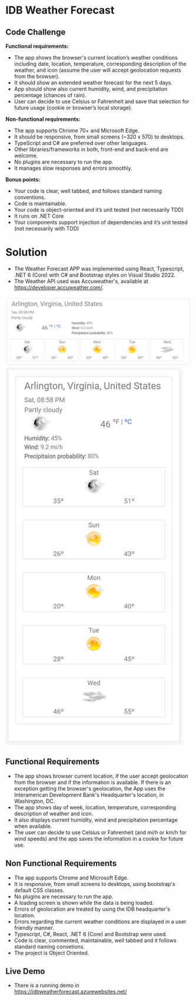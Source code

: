 # IDB Weather Forecast
## Code Challenge


**Functional requirements:**

- The app shows the browser's current location’s weather conditions including date, location, temperature, corresponding description of the weather, and icon (assume the user will accept geolocation requests from the browser).
- It should show an extended weather forecast for the next 5 days.
- App should show also current humidity, wind, and precipitation percentage (chances of rain).
- User can decide to use Celsius or Fahrenheit and save that selection for future usage (cookie or browser’s local storage).
 

**Non-functional requirements:**
 

- The app supports Chrome 70+ and Microsoft Edge.
- It should be responsive, from small screens (~320 x 570) to desktops.
- TypeScript and C# are preferred over other languages.
- Other libraries/frameworks in both, front-end and back-end are welcome.
- No plugins are necessary to run the app.
- It manages slow responses and errors smoothly.

**Bonus points:**

- Your code is clear, well tabbed, and follows standard naming conventions.
- Code is maintainable.
- Your code is object-oriented and it’s unit tested (not necessarily TDD)
- It runs on .NET Core
- Your components support injection of dependencies and it’s unit tested (not necessarily with TDD)

# Solution
- The Weather Forecast APP was implemented using React, Typescript, .NET 6 (Core) with C# and Bootstrap styles on Visual Studio 2022. 
- The Weather API used was Accuweather's, available at https://developer.accuweather.com/.


![Desktop](/Desktop.png)
![Mobile](/mobile.png)

## Functional Requirements
- The app shows browser current location, if the user accept geolocation from the browser and if the information is available. If there is an exception getting the browser's geolocation, the App uses the Interamerican Development Bank's Headquarter's location, in Washington, DC.
- The app shows day of week, location, temperature, corresponding description of weather and icon.
- It also displays current humidity, wind and precipitation percentage when available.
- The user can decide to use Celsius or Fahrenheit (and mi/h or km/h for wind speeds) and the app saves the information in a cookie for future use.

## Non Functional Requirements
- The app supports Chrome and Microsoft Edge.
- It is responsive, from small screens to desktops, using bootstrap's default CSS classes.
- No plugins are necessary to run the app.
- A loading screen is shown while the data is being loaded.
- Errors of geolocation are treated by using the IDB headquarter's location.
- Errors regarding the current weather conditions are displayed in a user friendly manner.
- Typescript, C#, React, .NET 6 (Core) and Bootstrap were used.
- Code is clear, commented, maintainable, well tabbed and it follows standard naming convetions.
- The project is Object Oriented.

## Live Demo
 - There is a running demo in https://idbweatherforecast.azurewebsites.net/




